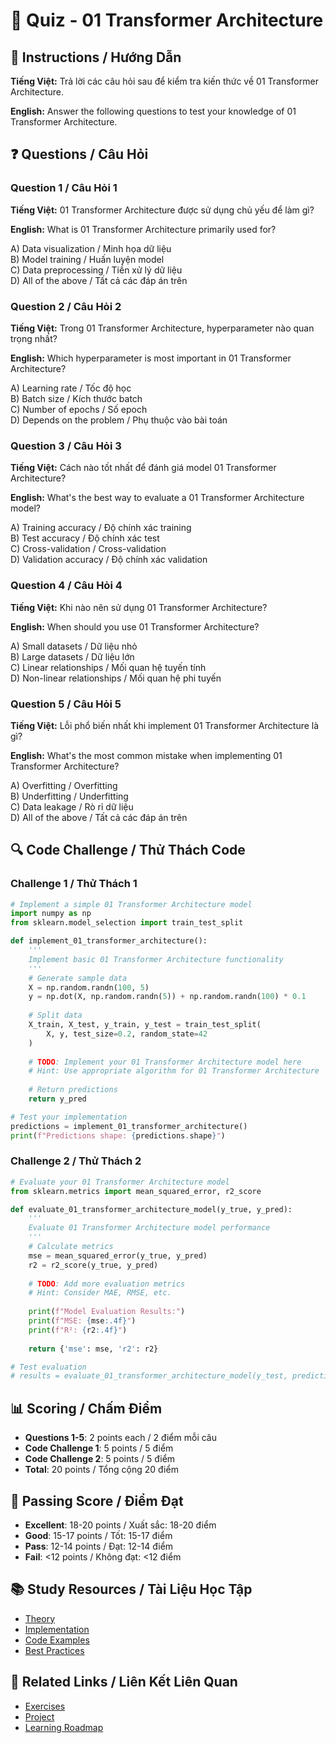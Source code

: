 # 🧠 Quiz - 01 Transformer Architecture

## 📝 Instructions / Hướng Dẫn

**Tiếng Việt:** Trả lời các câu hỏi sau để kiểm tra kiến thức về 01 Transformer Architecture.

**English:** Answer the following questions to test your knowledge of 01 Transformer Architecture.

## ❓ Questions / Câu Hỏi

### Question 1 / Câu Hỏi 1
**Tiếng Việt:** 01 Transformer Architecture được sử dụng chủ yếu để làm gì?

**English:** What is 01 Transformer Architecture primarily used for?

A) Data visualization / Minh họa dữ liệu  
B) Model training / Huấn luyện model  
C) Data preprocessing / Tiền xử lý dữ liệu  
D) All of the above / Tất cả các đáp án trên

### Question 2 / Câu Hỏi 2
**Tiếng Việt:** Trong 01 Transformer Architecture, hyperparameter nào quan trọng nhất?

**English:** Which hyperparameter is most important in 01 Transformer Architecture?

A) Learning rate / Tốc độ học  
B) Batch size / Kích thước batch  
C) Number of epochs / Số epoch  
D) Depends on the problem / Phụ thuộc vào bài toán

### Question 3 / Câu Hỏi 3
**Tiếng Việt:** Cách nào tốt nhất để đánh giá model 01 Transformer Architecture?

**English:** What's the best way to evaluate a 01 Transformer Architecture model?

A) Training accuracy / Độ chính xác training  
B) Test accuracy / Độ chính xác test  
C) Cross-validation / Cross-validation  
D) Validation accuracy / Độ chính xác validation

### Question 4 / Câu Hỏi 4
**Tiếng Việt:** Khi nào nên sử dụng 01 Transformer Architecture?

**English:** When should you use 01 Transformer Architecture?

A) Small datasets / Dữ liệu nhỏ  
B) Large datasets / Dữ liệu lớn  
C) Linear relationships / Mối quan hệ tuyến tính  
D) Non-linear relationships / Mối quan hệ phi tuyến

### Question 5 / Câu Hỏi 5
**Tiếng Việt:** Lỗi phổ biến nhất khi implement 01 Transformer Architecture là gì?

**English:** What's the most common mistake when implementing 01 Transformer Architecture?

A) Overfitting / Overfitting  
B) Underfitting / Underfitting  
C) Data leakage / Rò rỉ dữ liệu  
D) All of the above / Tất cả các đáp án trên

## 🔍 Code Challenge / Thử Thách Code

### Challenge 1 / Thử Thách 1
```python
# Implement a simple 01 Transformer Architecture model
import numpy as np
from sklearn.model_selection import train_test_split

def implement_01_transformer_architecture():
    '''
    Implement basic 01 Transformer Architecture functionality
    '''
    # Generate sample data
    X = np.random.randn(100, 5)
    y = np.dot(X, np.random.randn(5)) + np.random.randn(100) * 0.1
    
    # Split data
    X_train, X_test, y_train, y_test = train_test_split(
        X, y, test_size=0.2, random_state=42
    )
    
    # TODO: Implement your 01 Transformer Architecture model here
    # Hint: Use appropriate algorithm for 01 Transformer Architecture
    
    # Return predictions
    return y_pred

# Test your implementation
predictions = implement_01_transformer_architecture()
print(f"Predictions shape: {predictions.shape}")
```

### Challenge 2 / Thử Thách 2
```python
# Evaluate your 01 Transformer Architecture model
from sklearn.metrics import mean_squared_error, r2_score

def evaluate_01_transformer_architecture_model(y_true, y_pred):
    '''
    Evaluate 01 Transformer Architecture model performance
    '''
    # Calculate metrics
    mse = mean_squared_error(y_true, y_pred)
    r2 = r2_score(y_true, y_pred)
    
    # TODO: Add more evaluation metrics
    # Hint: Consider MAE, RMSE, etc.
    
    print(f"Model Evaluation Results:")
    print(f"MSE: {mse:.4f}")
    print(f"R²: {r2:.4f}")
    
    return {'mse': mse, 'r2': r2}

# Test evaluation
# results = evaluate_01_transformer_architecture_model(y_test, predictions)
```

## 📊 Scoring / Chấm Điểm

- **Questions 1-5**: 2 points each / 2 điểm mỗi câu
- **Code Challenge 1**: 5 points / 5 điểm
- **Code Challenge 2**: 5 points / 5 điểm
- **Total**: 20 points / Tổng cộng 20 điểm

## 🎯 Passing Score / Điểm Đạt

- **Excellent**: 18-20 points / Xuất sắc: 18-20 điểm
- **Good**: 15-17 points / Tốt: 15-17 điểm  
- **Pass**: 12-14 points / Đạt: 12-14 điểm
- **Fail**: <12 points / Không đạt: <12 điểm

## 📚 Study Resources / Tài Liệu Học Tập

- [Theory](./THEORY_01_transformer_architecture.md)
- [Implementation](./IMPLEMENTATION_01_transformer_architecture.md)
- [Code Examples](./CODE_EXAMPLES_01_transformer_architecture.md)
- [Best Practices](./BEST_PRACTICES_01_transformer_architecture.md)

## 🔗 Related Links / Liên Kết Liên Quan

- [Exercises](./EXERCISES_01_transformer_architecture.md)
- [Project](./PROJECT_01_transformer_architecture.md)
- [Learning Roadmap](./LEARNING_ROADMAP_01_transformer_architecture.md)
